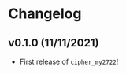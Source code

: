 # Changelog

<!--next-version-placeholder-->

## v0.1.0 (11/11/2021)

- First release of `cipher_my2722`!